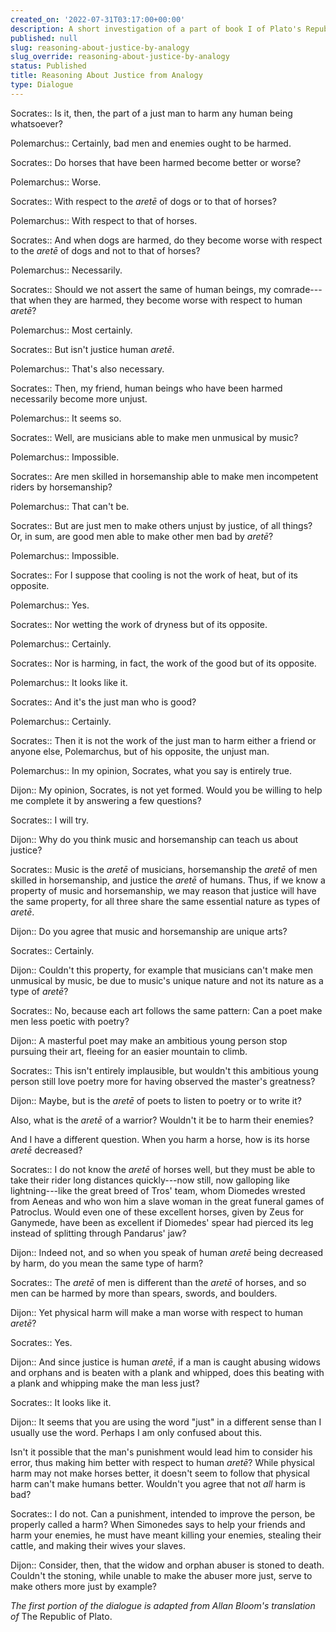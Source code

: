 ```yaml
---
created_on: '2022-07-31T03:17:00+00:00'
description: A short investigation of a part of book I of Plato's Republic.
published: null
slug: reasoning-about-justice-by-analogy
slug_override: reasoning-about-justice-by-analogy
status: Published
title: Reasoning About Justice from Analogy
type: Dialogue
---
```

Socrates:: Is it, then, the part of a just man to harm any human being whatsoever?

Polemarchus:: Certainly, bad men and enemies ought to be harmed.

Socrates:: Do horses that have been harmed become better or worse?

Polemarchus:: Worse.

Socrates:: With respect to the *aretē* of dogs or to that of horses?

Polemarchus:: With respect to that of horses.

Socrates:: And when dogs are harmed, do they become worse with respect to the *aretē* of dogs and not to that of horses?

Polemarchus:: Necessarily.

Socrates:: Should we not assert the same of human beings, my comrade---that when they are harmed, they become worse with respect to human *aretē*?

Polemarchus:: Most certainly.

Socrates:: But isn't justice human *aretē*.

Polemarchus:: That's also necessary.

Socrates:: Then, my friend, human beings who have been harmed necessarily become more unjust.

Polemarchus:: It seems so.

Socrates:: Well, are musicians able to make men unmusical by music?

Polemarchus:: Impossible.

Socrates:: Are men skilled in horsemanship able to make men incompetent riders by horsemanship?

Polemarchus:: That can't be.

Socrates:: But are just men to make others unjust by justice, of all things? Or, in sum, are good men able to make other men bad by *aretē*?

Polemarchus:: Impossible.

Socrates:: For I suppose that cooling is not the work of heat, but of its opposite.

Polemarchus:: Yes.

Socrates:: Nor wetting the work of dryness but of its opposite.

Polemarchus:: Certainly.

Socrates:: Nor is harming, in fact, the work of the good but of its opposite.

Polemarchus:: It looks like it.

Socrates:: And it's the just man who is good?

Polemarchus:: Certainly.

Socrates:: Then it is not the work of the just man to harm either a friend or anyone else, Polemarchus, but of his opposite, the unjust man.

Polemarchus:: In my opinion, Socrates, what you say is entirely true.

Dijon:: My opinion, Socrates, is not yet formed. Would you be willing to help me complete it by answering a few questions?

Socrates:: I will try.

Dijon:: Why do you think music and horsemanship can teach us about justice?

Socrates:: Music is the *aretē* of musicians, horsemanship the *aretē* of men skilled in horsemanship, and justice the *aretē* of humans. Thus, if we know a property of music and horsemanship, we may reason that justice will have the same property, for all three share the same essential nature as types of *aretē*.

Dijon:: Do you agree that music and horsemanship are unique arts?

Socrates:: Certainly.

Dijon:: Couldn't this property, for example that musicians can't make men unmusical by music, be due to music's unique nature and not its nature as a type of *aretē*?

Socrates:: No, because each art follows the same pattern: Can a poet make men less poetic with poetry?

Dijon:: A masterful poet may make an ambitious young person stop pursuing their art, fleeing for an easier mountain to climb.

Socrates:: This isn't entirely implausible, but wouldn't this ambitious young person still love poetry more for having observed the master's greatness?

Dijon:: Maybe, but is the *aretē* of poets to listen to poetry or to write it?

Also, what is the *aretē* of a warrior? Wouldn't it be to harm their enemies?

And I have a different question. When you harm a horse, how is its horse *aretē* decreased?

Socrates:: I do not know the *aretē* of horses well, but they must be able to take their rider long distances quickly---now still, now galloping like lightning---like the great breed of Tros' team, whom Diomedes wrested from Aeneas and who won him a slave woman in the great funeral games of Patroclus. Would even one of these excellent horses, given by Zeus for Ganymede, have been as excellent if Diomedes' spear had pierced its leg instead of splitting through Pandarus' jaw?

Dijon:: Indeed not, and so when you speak of human *aretē* being decreased by harm, do you mean the same type of harm?

Socrates:: The *aretē* of men is different than the *aretē* of horses, and so men can be harmed by more than spears, swords, and boulders.

Dijon:: Yet physical harm will make a man worse with respect to human *aretē*?

Socrates:: Yes.

Dijon:: And since justice is human *aretē*, if a man is caught abusing widows and orphans and is beaten with a plank and whipped, does this beating with a plank and whipping make the man less just?

Socrates:: It looks like it.

Dijon:: It seems that you are using the word "just" in a different sense than I usually use the word. Perhaps I am only confused about this.

Isn't it possible that the man's punishment would lead him to consider his error, thus making him better with respect to human *aretē*? While physical harm may not make horses better, it doesn't seem to follow that physical harm can't make humans better. Wouldn't you agree that not *all* harm is bad?

Socrates:: I do not. Can a punishment, intended to improve the person, be properly called a harm? When Simonedes says to help your friends and harm your enemies, he must have meant killing your enemies, stealing their cattle, and making their wives your slaves.

Dijon:: Consider, then, that the widow and orphan abuser is stoned to death. Couldn't the stoning, while unable to make the abuser more just, serve to make others more just by example?

*The first portion of the dialogue is adapted from Allan Bloom's translation of* The Republic of Plato.
